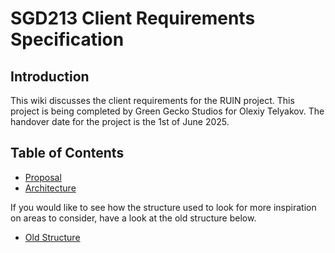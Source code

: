# SGD213 Client Requirements Specification 

## Introduction
This wiki discusses the client requirements for the RUIN project.
This project is being completed by Green Gecko Studios for Olexiy Telyakov.
The handover date for the project is the 1st of June 2025.

## Table of Contents

[//]: # (You can link to other pages in your wiki, or you can keep it inline)
* [Proposal](Proposal/index.md)
* [Architecture](Architecture/index.md)

If you would like to see how the structure used to look for more inspiration on areas to consider, have a look at the old structure below.

* [Old Structure](Archive/index.md)
